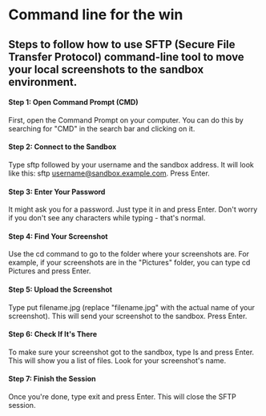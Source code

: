 # Command line for the win

## Steps to follow how to use SFTP (Secure File Transfer Protocol) command-line tool to move your local screenshots to the sandbox environment.

#### Step 1: Open Command Prompt (CMD)
First, open the Command Prompt on your computer. You can do this by searching for "CMD" in the search bar and clicking on it.

#### Step 2: Connect to the Sandbox
Type sftp followed by your username and the sandbox address. It will look like this: sftp username@sandbox.example.com. Press Enter.

#### Step 3: Enter Your Password
It might ask you for a password. Just type it in and press Enter. Don't worry if you don't see any characters while typing - that's normal.

#### Step 4: Find Your Screenshot
Use the cd command to go to the folder where your screenshots are. For example, if your screenshots are in the "Pictures" folder, you can type cd Pictures and press Enter.

#### Step 5: Upload the Screenshot
Type put filename.jpg (replace "filename.jpg" with the actual name of your screenshot). This will send your screenshot to the sandbox. Press Enter.

#### Step 6: Check If It's There
To make sure your screenshot got to the sandbox, type ls and press Enter. This will show you a list of files. Look for your screenshot's name.

#### Step 7: Finish the Session
Once you're done, type exit and press Enter. This will close the SFTP session.
